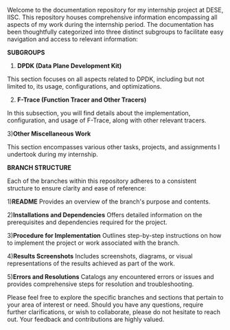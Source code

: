 Welcome to the documentation repository for my internship project at DESE, IISC. This repository houses comprehensive information encompassing all aspects of my work during the internship period. The documentation has been thoughtfully categorized into three distinct subgroups to facilitate easy navigation and access to relevant information:

**SUBGROUPS**

1) **DPDK (Data Plane Development Kit)**

This section focuses on all aspects related to DPDK, including but not limited to, its usage, configurations, and optimizations.

2) **F-Trace (Function Tracer and Other Tracers)**

In this subsection, you will find details about the implementation, configuration, and usage of F-Trace, along with other relevant tracers.

3)**Other Miscellaneous Work**

This section encompasses various other tasks, projects, and assignments I undertook during my internship.


**BRANCH STRUCTURE**

Each of the branches within this repository adheres to a consistent structure to ensure clarity and ease of reference:

1)**README**
       Provides an overview of the branch's purpose and contents.

2)**Installations and Dependencies**
       Offers detailed information on the prerequisites and dependencies required for the project.

3)**Procedure for Implementation**
       Outlines step-by-step instructions on how to implement the project or work associated with the branch.

4)**Results Screenshots**
       Includes screenshots, diagrams, or visual representations of the results achieved as part of the work.

5)**Errors and Resolutions**
       Catalogs any encountered errors or issues and provides comprehensive steps for resolution and troubleshooting.

Please feel free to explore the specific branches and sections that pertain to your area of interest or need. Should you have any questions, require further clarifications, or wish to collaborate, please do not hesitate to reach out. Your feedback and contributions are highly valued.

      







